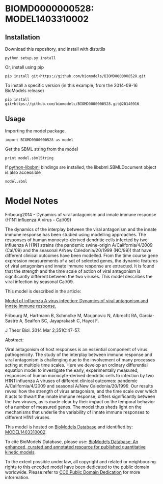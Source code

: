 # BIOMD0000000528: MODEL1403310002

## Installation

Download this repository, and install with distutils

`python setup.py install`

Or, install using pip

`pip install git+https://github.com/biomodels/BIOMD0000000528.git`

To install a specific version (in this example, from the 2014-09-16 BioModels release)

`pip install git+https://github.com/biomodels/BIOMD0000000528.git@20140916`

## Usage

Importing the model package.

`import BIOMD0000000528 as model`

Get the SBML string from the model

`print model.sbmlString`

If [python-libsbml](https://pypi.python.org/pypi/python-libsbml) bindings are
installed, the libsbml.SBMLDocument object is also accessible

`model.sbml`


# Model Notes


Fribourg2014 - Dynamics of viral antagonism and innate immune response (H1N1
influenza A virus - Cal/09)

The dynamics of the interplay between the viral antagonism and the innate
immune response has been studied using modelling approaches. The responses of
human monocyte-derived dendritic cells infected by two influenza A H1N1
strains (the pandemic swine-origin A/California/4/2009 (Cal/09) and the
seasonal A/New Caledonia/20/1999 (NC/99)) that have different clinical
outcomes have been modelled. From the time course gene expression measurements
of a set of selected genes, the dynamic features of viral antagonism and
innate immune response are extracted. It is found that the strength and the
time scale of action of viral antagonism is significantly different between
the two viruses. This model describes the viral infection by seasonal Cal/09.

This model is described in the article:

[Model of influenza A virus infection: Dynamics of viral antagonism and innate
immune response.](http://identifiers.org/pubmed/24594370)

Fribourg M, Hartmann B, Schmolke M, Marjanovic N, Albrecht RA, García-Sastre
A, Sealfon SC, Jayaprakash C, Hayot F.

J Theor Biol. 2014 Mar 2;351C:47-57.

Abstract:

Viral antagonism of host responses is an essential component of virus
pathogenicity. The study of the interplay between immune response and viral
antagonism is challenging due to the involvement of many processes acting at
multiple time scales. Here we develop an ordinary differential equation model
to investigate the early, experimentally measured, responses of human
monocyte-derived dendritic cells to infection by two H1N1 influenza A viruses
of different clinical outcomes: pandemic A/California/4/2009 and seasonal
A/New Caledonia/20/1999. Our results reveal how the strength of virus
antagonism, and the time scale over which it acts to thwart the innate immune
response, differs significantly between the two viruses, as is made clear by
their impact on the temporal behavior of a number of measured genes. The model
thus sheds light on the mechanisms that underlie the variability of innate
immune responses to different H1N1 viruses.

This model is hosted on [BioModels Database](http://www.ebi.ac.uk/biomodels/)
and identified by:
[MODEL1403310002](http://identifiers.org/biomodels.db/MODEL1403310002).

To cite BioModels Database, please use: [BioModels Database: An enhanced,
curated and annotated resource for published quantitative kinetic
models](http://identifiers.org/pubmed/20587024).

To the extent possible under law, all copyright and related or neighbouring
rights to this encoded model have been dedicated to the public domain
worldwide. Please refer to [CC0 Public Domain
Dedication](http://creativecommons.org/publicdomain/zero/1.0/) for more
information.


